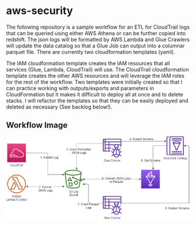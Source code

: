 # aws-security

The following repository is a sample workflow for an ETL for CloudTrail logs that can be queried using either AWS Athena or can be further copied into redshift. The json logs will be formatted by AWS Lambda and Glue Crawlers will update the data catalog so that a Glue Job can output into a columnar parquet file. There are currently two cloudformation templates (yaml).

The IAM cloudformation template creates the IAM resources that all services (Glue, Lambda, CloudTrail) will use. The CloudTrail cloudformation template creates the other AWS resources and will leverage the IAM roles for the rest of the workflow. Two templates were initially created so that I can practice working with outputs/exports and parameters in CloudFormation but it makes it difficult to deploy all at once and to delete stacks. I will refactor the templates so that they can be easily deployed and deleted as necessary (See backlog below!).


## Workflow Image
![](/images/workflow.png)



